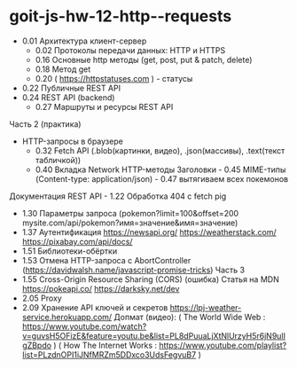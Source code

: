 # goit-js-hw-12-http--requests

- 0.01 Архитектура клиент-сервер
    - 0.02 Протоколы передачи данных: HTTP и HTTPS
    - 0.16 Основные http методы (get, post, put & patch, delete)
    - 0.18 Метод get
    - 0.20 ( https://httpstatuses.com ) - статусы
 - 0.22 Публичные REST API
 - 0.24 REST API (backend)
    - 0.27 Маршруты и ресурсы REST API

Часть 2 (практика)
- HTTP-запросы в браузере
    - 0.32 Fetch API (.blob(картинки, видео), .json(массивы), .text(текст табличкой))
    - 0.40 Вкладка Network
           HTTP-методы
           Заголовки
           - 0.45 MIME-типы (Content-type: application/json)
           - 0.47 вытягиваем всех покемонов

Документация REST API
           - 1.22 Обработка 404 с fetch pig
 - 1.30 Параметры запроса (pokemon?limit=100&offset=200
                            mysite.com/api/pokemon?имя=значение&имя=значение)
 - 1.37 Аутентификация
    https://newsapi.org/
    https://weatherstack.com/
    https://pixabay.com/api/docs/
 - 1.51 Библиотеки-обёртки
 - 1.53 Отмена HTTP-запроса с AbortController (https://davidwalsh.name/javascript-promise-tricks)
Часть 3
 - 1.55 Cross-Origin Resource Sharing (CORS) (ошибка)
Статья на MDN
https://pokeapi.co/
https://darksky.net/dev
 - 2.05 Proxy
 - 2.09 Хранение API ключей и секретов
https://lpj-weather-service.herokuapp.com/
Допмат (видео): ( The World Wide Web : https://www.youtube.com/watch?v=guvsH5OFizE&feature=youtu.be&list=PL8dPuuaLjXtNlUrzyH5r6jN9ulIgZBpdo )
                ( How The Internet Works : https://www.youtube.com/playlist?list=PLzdnOPI1iJNfMRZm5DDxco3UdsFegvuB7 )